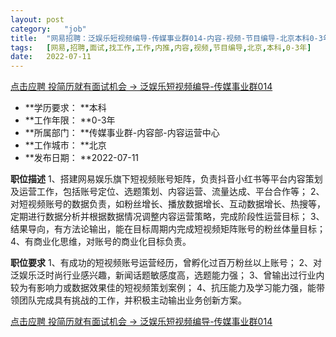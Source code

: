 ```yaml
---
layout:	post
category:	"job"
title:	"网易招聘：泛娱乐短视频编导-传媒事业群014-内容-视频-节目编导-北京本科0-3年"
tags:	[网易,招聘,面试,找工作,工作,内推,内容,视频,节目编导,北京,本科,0-3年]
date:	2022-07-11
---
```


[点击应聘 投简历就有面试机会 -> 泛娱乐短视频编导-传媒事业群014](http://mobile.bole.netease.com/bole/boleDetail?id=41484&employeeId=346f03c3cda5f04c&key=all)



- **学历要求： **本科
- **工作年限： **0-3年
- **所属部门： **传媒事业群-内容部-内容运营中心
- **工作城市： **北京
- **发布日期： **2022-07-11



**职位描述**
1、搭建网易娱乐旗下短视频账号矩阵，负责抖音小红书等平台内容策划及运营工作，包括账号定位、选题策划、内容运营、流量达成、平台合作等；
2、对短视频账号的数据负责，如粉丝增长、播放数据增长、互动数据增长、热搜等，定期进行数据分析并根据数据情况调整内容运营策略，完成阶段性运营目标；
3、结果导向，有方法论输出，能在目标周期内完成短视频矩阵账号的粉丝体量目标；
4、有商业化思维，对账号的商业化目标负责。



**职位要求**
1、有成功的短视频账号运营经历，曾孵化过百万粉丝以上账号；
2、对泛娱乐泛时尚行业感兴趣，新闻话题敏感度高，选题能力强；
3、曾输出过行业内较为有影响力或数据效果佳的短视频策划案例；
4、抗压能力及学习能力强，能带领团队完成具有挑战的工作，并积极主动输出业务创新方案。



[点击应聘 投简历就有面试机会 -> 泛娱乐短视频编导-传媒事业群014](http://mobile.bole.netease.com/bole/boleDetail?id=41484&employeeId=346f03c3cda5f04c&key=all)